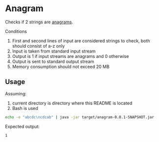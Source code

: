 # Anagram

Checks if 2 strings are [anagrams](https://en.wikipedia.org/wiki/Anagram). 

Conditions

1. First and second lines of input are considered strings to check, both should consist of a-z only
1. Input is taken from standard input stream
1. Output is 1 if input streams are anagrams and 0 otherwise
1. Output is sent to standard output stream
1. Memory consumption should not exceed 20 MB

## Usage

Assuming:

1. current directory is directory where this README is located
1. Bash is used

```bash
echo -e "abcdc\ncdcab" | java -jar target/anagram-0.0.1-SNAPSHOT.jar
```

Expected output:

```text
1
```
